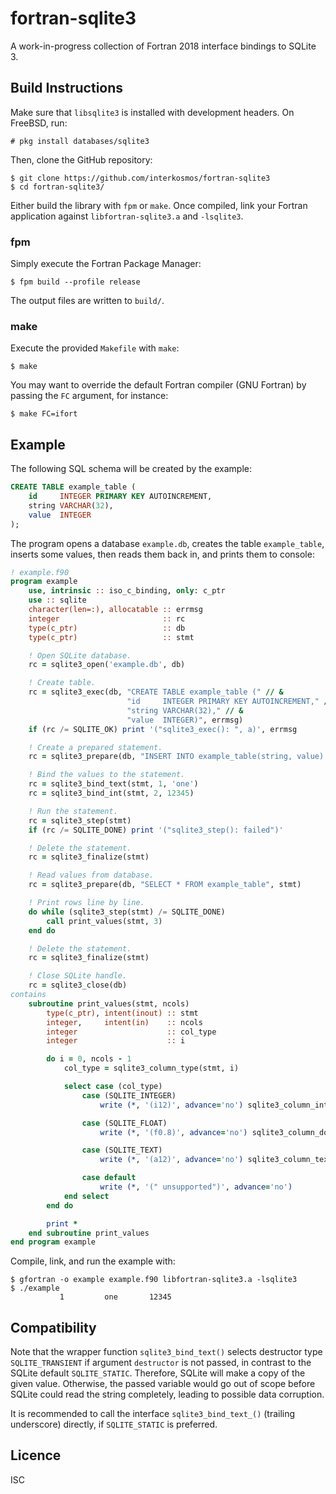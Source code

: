 # fortran-sqlite3
A work-in-progress collection of Fortran 2018 interface bindings to SQLite 3.

## Build Instructions
Make sure that `libsqlite3` is installed with development headers. On FreeBSD,
run:

```
# pkg install databases/sqlite3
```

Then, clone the GitHub repository:

```
$ git clone https://github.com/interkosmos/fortran-sqlite3
$ cd fortran-sqlite3/
```

Either build the library with `fpm` or `make`. Once compiled, link your Fortran
application against `libfortran-sqlite3.a` and `-lsqlite3`.

### fpm
Simply execute the Fortran Package Manager:

```
$ fpm build --profile release
```

The output files are written to `build/`.

### make
Execute the provided `Makefile` with `make`:

```
$ make
```

You may want to override the default Fortran compiler (GNU Fortran) by passing
the `FC` argument, for instance:

```
$ make FC=ifort
```

## Example
The following SQL schema will be created by the example:

```sql
CREATE TABLE example_table (
    id     INTEGER PRIMARY KEY AUTOINCREMENT,
    string VARCHAR(32),
    value  INTEGER
);
```

The program opens a database `example.db`, creates the table `example_table`,
inserts some values, then reads them back in, and prints them to console:

```fortran
! example.f90
program example
    use, intrinsic :: iso_c_binding, only: c_ptr
    use :: sqlite
    character(len=:), allocatable :: errmsg
    integer                       :: rc
    type(c_ptr)                   :: db
    type(c_ptr)                   :: stmt

    ! Open SQLite database.
    rc = sqlite3_open('example.db', db)

    ! Create table.
    rc = sqlite3_exec(db, "CREATE TABLE example_table (" // &
                          "id     INTEGER PRIMARY KEY AUTOINCREMENT," // &
                          "string VARCHAR(32)," // &
                          "value  INTEGER)", errmsg)
    if (rc /= SQLITE_OK) print '("sqlite3_exec(): ", a)', errmsg

    ! Create a prepared statement.
    rc = sqlite3_prepare(db, "INSERT INTO example_table(string, value) VALUES(?, ?)", stmt)

    ! Bind the values to the statement.
    rc = sqlite3_bind_text(stmt, 1, 'one')
    rc = sqlite3_bind_int(stmt, 2, 12345)

    ! Run the statement.
    rc = sqlite3_step(stmt)
    if (rc /= SQLITE_DONE) print '("sqlite3_step(): failed")'

    ! Delete the statement.
    rc = sqlite3_finalize(stmt)

    ! Read values from database.
    rc = sqlite3_prepare(db, "SELECT * FROM example_table", stmt)

    ! Print rows line by line.
    do while (sqlite3_step(stmt) /= SQLITE_DONE)
        call print_values(stmt, 3)
    end do

    ! Delete the statement.
    rc = sqlite3_finalize(stmt)

    ! Close SQLite handle.
    rc = sqlite3_close(db)
contains
    subroutine print_values(stmt, ncols)
        type(c_ptr), intent(inout) :: stmt
        integer,     intent(in)    :: ncols
        integer                    :: col_type
        integer                    :: i

        do i = 0, ncols - 1
            col_type = sqlite3_column_type(stmt, i)

            select case (col_type)
                case (SQLITE_INTEGER)
                    write (*, '(i12)', advance='no') sqlite3_column_int(stmt, i)

                case (SQLITE_FLOAT)
                    write (*, '(f0.8)', advance='no') sqlite3_column_double(stmt, i)

                case (SQLITE_TEXT)
                    write (*, '(a12)', advance='no') sqlite3_column_text(stmt, i)

                case default
                    write (*, '(" unsupported")', advance='no')
            end select
        end do

        print *
    end subroutine print_values
end program example
```

Compile, link, and run the example with:

```
$ gfortran -o example example.f90 libfortran-sqlite3.a -lsqlite3
$ ./example
           1         one       12345
```

## Compatibility
Note that the wrapper function `sqlite3_bind_text()` selects destructor type
`SQLITE_TRANSIENT` if argument `destructor` is not passed, in contrast to the
SQLite default `SQLITE_STATIC`. Therefore, SQLite will make a copy of the given
value. Otherwise, the passed variable would go out of scope before SQLite could
read the string completely, leading to possible data corruption.

It is recommended to call the interface `sqlite3_bind_text_()` (trailing
underscore) directly, if `SQLITE_STATIC` is preferred.

## Licence
ISC
